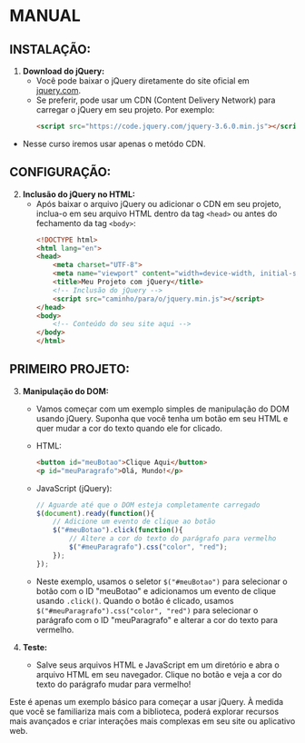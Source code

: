 # MANUAL
## INSTALAÇÃO:
1. **Download do jQuery:**
   - Você pode baixar o jQuery diretamente do site oficial em [jquery.com](https://jquery.com/download/).
   - Se preferir, pode usar um CDN (Content Delivery Network) para carregar o jQuery em seu projeto. Por exemplo:
     ```html
     <script src="https://code.jquery.com/jquery-3.6.0.min.js"></script>
     ```

  - Nesse curso iremos usar apenas o metódo CDN.

## CONFIGURAÇÃO:
2. **Inclusão do jQuery no HTML:**
   - Após baixar o arquivo jQuery ou adicionar o CDN em seu projeto, inclua-o em seu arquivo HTML dentro da tag `<head>` ou antes do fechamento da tag `<body>`:
     ```html
     <!DOCTYPE html>
     <html lang="en">
     <head>
         <meta charset="UTF-8">
         <meta name="viewport" content="width=device-width, initial-scale=1.0">
         <title>Meu Projeto com jQuery</title>
         <!-- Inclusão do jQuery -->
         <script src="caminho/para/o/jquery.min.js"></script>
     </head>
     <body>
         <!-- Conteúdo do seu site aqui -->
     </body>
     </html>
     ```

## PRIMEIRO PROJETO:
3. **Manipulação do DOM:**
   - Vamos começar com um exemplo simples de manipulação do DOM usando jQuery. Suponha que você tenha um botão em seu HTML e quer mudar a cor do texto quando ele for clicado.

   - HTML:
     ```html
     <button id="meuBotao">Clique Aqui</button>
     <p id="meuParagrafo">Olá, Mundo!</p>
     ```

   - JavaScript (jQuery):
     ```javascript
     // Aguarde até que o DOM esteja completamente carregado
     $(document).ready(function(){
         // Adicione um evento de clique ao botão
         $("#meuBotao").click(function(){
             // Altere a cor do texto do parágrafo para vermelho
             $("#meuParagrafo").css("color", "red");
         });
     });
     ```

   - Neste exemplo, usamos o seletor `$("#meuBotao")` para selecionar o botão com o ID "meuBotao" e adicionamos um evento de clique usando `.click()`. Quando o botão é clicado, usamos `$("#meuParagrafo").css("color", "red")` para selecionar o parágrafo com o ID "meuParagrafo" e alterar a cor do texto para vermelho.

4. **Teste:**
   - Salve seus arquivos HTML e JavaScript em um diretório e abra o arquivo HTML em seu navegador. Clique no botão e veja a cor do texto do parágrafo mudar para vermelho!

Este é apenas um exemplo básico para começar a usar jQuery. À medida que você se familiariza mais com a biblioteca, poderá explorar recursos mais avançados e criar interações mais complexas em seu site ou aplicativo web.